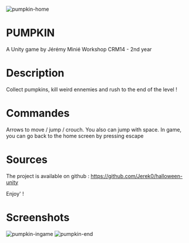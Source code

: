 ![pumpkin-home](http://img11.hostingpics.net/pics/451040home.jpg)

# PUMPKIN
A Unity game by Jérémy Minié
Workshop CRM14 - 2nd year

# Description
Collect pumpkins, kill weird ennemies and rush to the end of the level !

# Commandes
Arrows to move / jump / crouch. You also can jump with space.
In game, you can go back to the home screen by pressing escape

# Sources
The project is available on github : https://github.com/Jerek0/halloween-unity

Enjoy' !

# Screenshots
![pumpkin-ingame](http://img11.hostingpics.net/pics/305253ingame.jpg)
![pumpkin-end](http://img11.hostingpics.net/pics/495275end.jpg)
